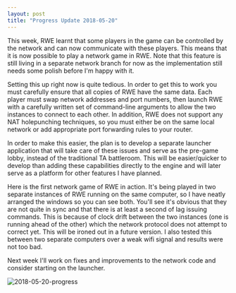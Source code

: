 ```yaml
---
layout: post
title: "Progress Update 2018-05-20"
---
```


This week, RWE learnt that some players in the game can be controlled by the network and can now communicate with these players. This means that it is now possible to play a network game in RWE. Note that this feature is still living in a separate network branch for now as the implementation still needs some polish before I'm happy with it.

Setting this up right now is quite tedious. In order to get this to work you must carefully ensure that all copies of RWE have the same data. Each player must swap network addresses and port numbers, then launch RWE with a carefully written set of command-line arguments to allow the two instances to connect to each other. In addition, RWE does not support any NAT holepunching techniques, so you must either be on the same local network or add appropriate port forwarding rules to your router.

In order to make this easier, the plan is to develop a separate launcher application that will take care of these issues and serve as the pre-game lobby, instead of the traditional TA battleroom. This will be easier/quicker to develop than adding these capabilities directly to the engine and will later serve as a platform for other features I have planned.

Here is the first network game of RWE in action. It's being played in two separate instances of RWE running on the same computer, so I have neatly arranged the windows so you can see both. You'll see it's obvious that they are not quite in sync and that there is at least a second of lag issuing commands. This is because of clock drift between the two instances (one is running ahead of the other) which the network protocol does not attempt to correct yet. This will be ironed out in a future version. I also tested this between two separate computers over a weak wifi signal and results were not too bad.

Next week I'll work on fixes and improvements to the network code and consider starting on the launcher.

![2018-05-20-progress](/pics/progress-2018-05-20.gif)
